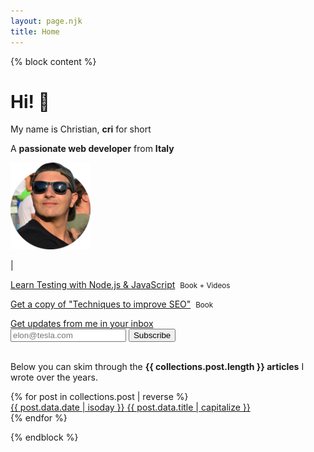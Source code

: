 ```yaml
---
layout: page.njk
title: Home
---
```


{% block content %}
<div class="flex">
  <div class="half">
    <h1 class="no-anchor "><b>Hi!</b> 👋</h1>
    <p>My name is Christian, <b>cri</b> for short</p>
    <p>A <b>passionate web developer</b> from <b>Italy</b></p>
  </div>

  <div class="half">
    <div class="cf">
      <a href="/about" class="no-underline track-home-about-image" aria-hidden tabindex="-1">
        <picture>
          <source srcset="/assets/images/cf4.webp" type="image/webp">
          <img class="avatar-image no-shadow" src="/assets/images/cf4.png" alt="me with sunglasses">
        </picture>
      </a>
      <p>
        <a href="https://twitter.com/christian_fei" target="_blank" class="track-home-twitter-link" aria-hidden tabindex="-1"><i class="icon icon-twitter"></i></a> | <a href="https://github.com/christian-fei" target="_blank" class="track-home-github-link" aria-hidden tabindex="-1"><i class="icon icon-github"></i></a>
      </p>
    </div>
  </div>
</div>

<div>
  <p><a href="/learn-testing-nodejs-javascript/" class="track-home-learn-testing-nodejs-javascript">Learn Testing with Node.js & JavaScript</a>&nbsp;&nbsp;<small>Book + Videos</small></span></p>
  <p><a href="https://gumroad.com/l/yUhsLz" class="track-home-gumroad-techniques-seo">Get a copy of "Techniques to improve SEO"</a>&nbsp;&nbsp;<small>Book</small></p>
</div>

<div class="">
  <a href="/subscribe/" class="track-home-subscribe-newsletter">Get updates from me in your inbox</a>
  <form
    action="https://buttondown.email/api/emails/embed-subscribe/christianfei"
    method="post"
    target="popupwindow"
    onsubmit="window.open('https://buttondown.email/christianfei', 'popupwindow')"
    class="embeddable-buttondown-form-slim">
      <input type="email" name="email" id="bd-email" placeholder="elon@tesla.com">
      <input type="hidden" value="1" name="embed"></input>
      <button type="submit">Subscribe</Button>
  </form>
</div>

<br>

<p>
  Below you can skim through the <b>{{ collections.post.length }} articles</b> I wrote over the years.
</p>

<div class="posts searchable">
{% for post in collections.post | reverse %}
  <div class="searchable-item">
    <a href="{{ post.url }}" class="post">
      <div class="">
        <time datetime="{{ post.data.date | isoday }}" class="post-date">{{ post.data.date | isoday }}</time>
        <span class="post-link">{{ post.data.title | capitalize }}</span>
      </div>
    </a>
  </div>
{% endfor %}
</div>

{% endblock %}
